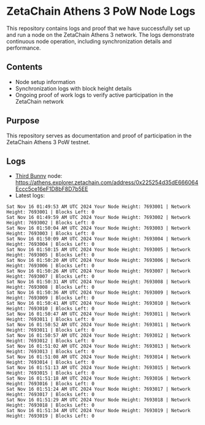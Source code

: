 # ZetaChain Athens 3 PoW Node Logs
This repository contains logs and proof that we have successfully set up and run a node on the ZetaChain Athens 3 network. The logs demonstrate continuous node operation, including synchronization details and performance.

## Contents
- Node setup information
- Synchronization logs with block height details
- Ongoing proof of work logs to verify active participation in the ZetaChain network

## Purpose
This repository serves as documentation and proof of participation in the ZetaChain Athens 3 PoW testnet.

## Logs

- [Third Bunny](https://thirdbunny.xyz/) node: https://athens.explorer.zetachain.com/address/0x225254d35dE666064Eccc5ce16eF1D8bF8D7b5EE
- Latest logs:
```
Sat Nov 16 01:49:53 AM UTC 2024 Your Node Height: 7693001 | Network Height: 7693001 | Blocks Left: 0
Sat Nov 16 01:49:59 AM UTC 2024 Your Node Height: 7693002 | Network Height: 7693002 | Blocks Left: 0
Sat Nov 16 01:50:04 AM UTC 2024 Your Node Height: 7693003 | Network Height: 7693003 | Blocks Left: 0
Sat Nov 16 01:50:09 AM UTC 2024 Your Node Height: 7693004 | Network Height: 7693004 | Blocks Left: 0
Sat Nov 16 01:50:15 AM UTC 2024 Your Node Height: 7693005 | Network Height: 7693005 | Blocks Left: 0
Sat Nov 16 01:50:20 AM UTC 2024 Your Node Height: 7693006 | Network Height: 7693006 | Blocks Left: 0
Sat Nov 16 01:50:26 AM UTC 2024 Your Node Height: 7693007 | Network Height: 7693007 | Blocks Left: 0
Sat Nov 16 01:50:31 AM UTC 2024 Your Node Height: 7693008 | Network Height: 7693008 | Blocks Left: 0
Sat Nov 16 01:50:36 AM UTC 2024 Your Node Height: 7693009 | Network Height: 7693009 | Blocks Left: 0
Sat Nov 16 01:50:41 AM UTC 2024 Your Node Height: 7693010 | Network Height: 7693010 | Blocks Left: 0
Sat Nov 16 01:50:47 AM UTC 2024 Your Node Height: 7693011 | Network Height: 7693011 | Blocks Left: 0
Sat Nov 16 01:50:52 AM UTC 2024 Your Node Height: 7693011 | Network Height: 7693011 | Blocks Left: 0
Sat Nov 16 01:50:57 AM UTC 2024 Your Node Height: 7693012 | Network Height: 7693012 | Blocks Left: 0
Sat Nov 16 01:51:02 AM UTC 2024 Your Node Height: 7693013 | Network Height: 7693013 | Blocks Left: 0
Sat Nov 16 01:51:08 AM UTC 2024 Your Node Height: 7693014 | Network Height: 7693014 | Blocks Left: 0
Sat Nov 16 01:51:13 AM UTC 2024 Your Node Height: 7693015 | Network Height: 7693015 | Blocks Left: 0
Sat Nov 16 01:51:18 AM UTC 2024 Your Node Height: 7693016 | Network Height: 7693016 | Blocks Left: 0
Sat Nov 16 01:51:24 AM UTC 2024 Your Node Height: 7693017 | Network Height: 7693017 | Blocks Left: 0
Sat Nov 16 01:51:29 AM UTC 2024 Your Node Height: 7693018 | Network Height: 7693018 | Blocks Left: 0
Sat Nov 16 01:51:34 AM UTC 2024 Your Node Height: 7693019 | Network Height: 7693019 | Blocks Left: 0
```
